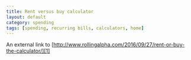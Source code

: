 ```yaml
---
title: Rent versus buy calculator
layout: default
category: spending
tags: [spending, recurring bills, calculators, home]
---
```

An external link to [http://www.rollingalpha.com/2016/09/27/rent-or-buy-the-calculator/][1]

[1]:	http://www.rollingalpha.com/2016/09/27/rent-or-buy-the-calculator/